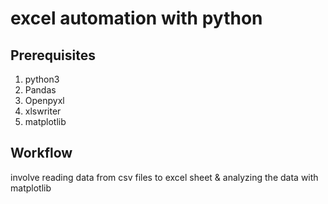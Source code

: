 # excel automation with python
## Prerequisites
1. python3 
2. Pandas
3. Openpyxl
4. xlswriter
5. matplotlib

## Workflow
involve reading data from csv files to excel sheet & analyzing the data with matplotlib
